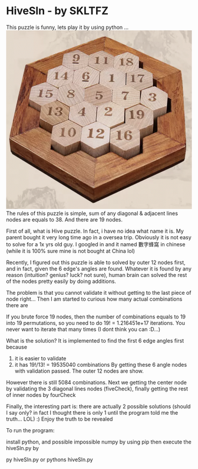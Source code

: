 # HiveSln - by SKLTFZ

This puzzle is funny, lets play it by using python ...
![alt text](https://github.com/skltfz/HiveSln/blob/main/hive-sumallto38.png?raw=true)
The rules of this puzzle is simple, sum of any diagonal & adjacent lines nodes are equals to 38. And there are 19 nodes.

First of all, what is Hive puzzle. In fact, i have no idea what name it is. My parent bought it very long time ago in a oversea trip. Obviously it is not easy to solve for a 1x yrs old guy. I googled in and it named 數字蜂窩 in chinese (while it is 100% sure mine is not bought at China lol)

Recently, I figured out this puzzle is able to solved by outer 12 nodes first, and in fact, given the 6 edge's angles are found. Whatever it is found by any reason (intuition? genius? luck? not sure), human brain can solved the rest of the nodes pretty easily by doing additions.

The problem is that you cannot validate it without getting to the last piece of node right... Then I am started to curious how many actual combinations there are

If you brute force 19 nodes, then the number of combinations equals to 19 into 19 permutations, so you need to do 19! = 1.216451e+17 iterations. You never want to iterate that many times (I dont think you can :D...)

What is the solution? It is implemented to find the first 6 edge angles first because

1. it is easier to validate
2. it has 19!/13! = 19535040 combinations
   By getting these 6 angle nodes with validation passed. The outer 12 nodes are show.

However there is still 5084 combinations. Next we getting the center node by validating the 3 diagonal lines nodes (fiveCheck), finally getting the rest of inner nodes by fourCheck

Finally, the interesting part is: there are actually 2 possible solutions (should I say only? in fact I thought there is only 1 until the program told me the truth... LOL) :) Enjoy the truth to be revealed

To run the program:

install python, and possible impossible numpy by using pip then execute the hiveSln.py by

py hiveSln.py or pythons hiveSln.py
